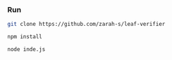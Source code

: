 ### Run


```bash
git clone https://github.com/zarah-s/leaf-verifier
```


```bash
npm install
```

```bash
node inde.js
```
